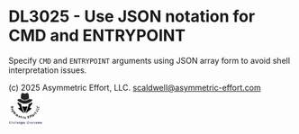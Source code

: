 # DL3025 - Use JSON notation for CMD and ENTRYPOINT

Specify `CMD` and `ENTRYPOINT` arguments using JSON array form to avoid shell
interpretation issues.

(c) 2025 Asymmetric Effort, LLC. <scaldwell@asymmetric-effort.com>
[<img src="../img/asymmetric-effort.png" alt="Asymmetric Effort logo" width="60" height="60">](https://asymmetric-effort.com/)
